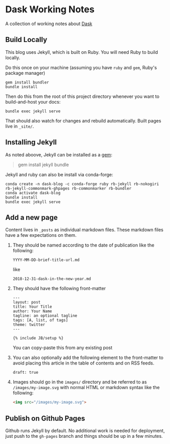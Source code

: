Dask Working Notes
==================

A collection of working notes about [Dask](https://dask.org)


Build Locally
-------------

This blog uses Jekyll, which is built on Ruby.  You will need Ruby to build
locally.

Do this once on your machine (assuming you have `ruby` and `gem`, Ruby's
package manager)

```
gem install bundler
bundle install
```

Then do this from the root of this project directory whenever you want to
build-and-host your docs:

```
bundle exec jekyll serve
```

That should also watch for changes and rebuild automatically.  Built pages live
in `_site/`.


Installing Jekyll
-----------------

As noted aboove, Jekyll can be installed as a [gem](https://jekyllrb.com/docs/):

> gem install jekyll bundle

Jekyll and ruby can also be install via conda-forge:

```
conda create -n dask-blog -c conda-forge ruby rb-jekyll rb-nokogiri rb-jekyll-commonmark-ghpages rb-commonmarker rb-bundler
conda activate dask-blog
bundle install
bundle exec jekyll serve
```

Add a new page
--------------

Content lives in `_posts` as individual markdown files.  These markdown files
have a few expectations on them.

1.  They should be named according to the date of publication like the
    following:

    ```
    YYYY-MM-DD-brief-title-url.md
    ```

    like

    ```
    2018-12-31-dask-in-the-new-year.md
    ```

2.  They should have the following front-matter

    ```
    ---
    layout: post
    title: Your Title
    author: Your Name
    tagline: an optional tagline
    tags: [A, list, of tags]
    theme: twitter
    ---

    {% include JB/setup %}
    ```

    You can copy-paste this from any existing post

3.  You can also optionally add the following element to the front-matter to
    avoid placing this article in the table of contents and on RSS feeds.

    ```
    draft: true
    ```

4.  Images should go in the `images/` directory and be referred to as
    `/images/my-image.svg` with normal HTML or markdown syntax like the
    following:

    ```html
    <img src="/images/my-image.svg">
    ```


Publish on Github Pages
-----------------------

Github runs Jekyll by default.  No additional work is needed for deployment,
just push to the `gh-pages` branch and things should be up in a few minutes.
